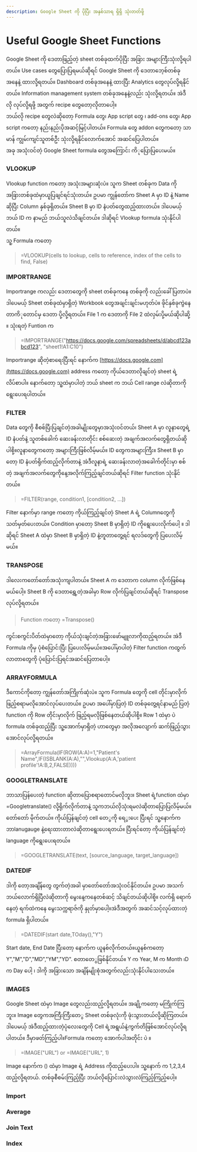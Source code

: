 ```yaml
---
description: Google Sheet ကို ပိုပြီး အနှစ်သာရ ရှိရှိ သုံးတတ်ဖို့
---
```


# Useful Google Sheet Functions

Google Sheet ကို ဒေတာဖြည့်တဲ့ sheet တစ်ခုထက်ပိုပြီး အခြား အများကြီးသုံးလို့ရပါတယ်။ Use cases တွေပြောပြရမယ်ဆိုရင် Google Sheet ကို ဒေတာဘေ့စ်တစ်ခုအနေနဲ့ ထားလို့ရတယ်။ Dashboard တစ်ခုအနေနဲ့ ထားပြီး Analytics တွေလုပ်လို့ရနိုင်တယ်။ Information management system တစ်ခုအနေနဲ့လည်း သုံးလို့ရတယ်။  အဲဒီလို လုပ်လို့ရဖို့ အတွက် recipe တွေတော့လိုတာပေါ့။  
ဘယ်လို recipe တွေလဲဆိုတော့ Formula တွေ၊ App script တွေ ၊ add-ons တွေ၊ App script ကတော့ နည်းနည်းပိုအဆင့်မြင့်ပါတယ်။ Formula တွေ addon တွေကတော့ သာမာန် ကျွမ်းကျင်သူတစ်ဦး သုံးလို့ရနိုင်လောက်အောင် အဆင်ပြေပါတယ်။  
အခု အသုံးဝင်တဲ့ Google Sheet formula တွေအကြောင်း ကိ‌ုပြောပြပေးမယ်။  


### VLOOKUP

Vlookup function ကတော့ အသုံးအများဆုံးပဲ။ သူက Sheet တစ်ခုက Data ကို အခြားတစ်ခုထဲမှာယူပြချင်ရင်သုံးတယ်။ ဥပမာ ကျွန်တော်က Sheet A မှာ ID နဲ့ Name ဆိုပြီး Column နှစ်ခုရှိတယ်။ Sheet B မှာ ID နံပတ်တွေထည့်ထားတယ်။ ဒါပေမယ့် ဘယ် ID က နာမည် ဘယ်သူလဲသိချင်တယ်။ ဒါဆိုရင် Vlookup formula သုံးနိုင်ပါတယ်။  
သူ့ Formula ကတော့

> =VLOOKUP\(cells to lookup, cells to reference, index of the cells to find, False\)

### **IMPORTRANGE**

Importrange ကလည်း ဒေတာတွေကို sheet တစ်ခုကနေ တစ်ခုကို လည်းခေါ်ပြတာပဲ။ ဒါပေမယ့် Sheet တစ်ခုထဲမှာရှိတဲ့ Workbook တွေအချင်းချင်းမဟုတ်ပဲ။ ဖိုင်နှစ်ခုကွဲနေတာကိ‌ုတောင်မှ ဒေတာ ပို့လို့ရတယ်။ File 1 က‌ ဒေတာကို File 2 ထဲလှမ်းပို့မယ်ဆိုပါဆို့ ။ သုံးရတဲ့ Funtion က

> =IMPORTRANGE\("https://docs.google.com/spreadsheets/d/abcd123abcd123", "sheet1!A1:C10"\)

Importrange ဆိုတဲ့စာရေးပြီးရင် နောက်က [https://docs.google.com](https://docs.google.com) address ကတော့ ကိုယ်ဒေတာလိုချင်တဲ့ sheet ရဲ့လိပ်စာပါ။ နောက်တော့ သူ့ထဲမှာပါတဲ့ ဘယ် sheet က ဘယ် Cell range လဲဆိုတာကိုရွေးပေးရပါတယ်။

### FILTER

Data တွေကို စီစစ်ပြီးပြချင်တဲ့အခါမျိုးတွေမှာအသုံးဝင်တယ်၊ Sheet A မှာ လူနာတွေရဲ့ ID နံပတ်နဲ့ သူတစ်ခေါက် ဆေးခန်းလာတိုင်း စစ်ဆေးတဲ့ အချက်အလက်တွေရှိတယ်ဆိုပါစို့။လူနာတွေကတော့ အများကြီးဖြစ်လိမ့်မယ်။ ID တွေကအများကြီး။ Sheet B မှာ တော့ ID နံပတ်ရိုက်ထည့်လိုက်တာနဲ့ အဲဒီလူနာရဲ့ ဆေးခန်းလာတဲ့အခေါက်တိုင်းမှာ စစ်တဲ့ အချက်အလက်တွေကိုနေ့အလိုက်ကြည့်ချင်တယ်ဆိုရင် Filter function သုံးနိုင်တယ်။

> =FILTER\(range, condition1, \[condition2, ...\]\)

Filter နောက်မှာ range ကတော့ ကိုယ်ကြည့်ချင်တဲ့ Sheet A ရဲ့ Columnတွေကိုသတ်မှတ်ပေးတယ်။ Condition မှာတော့ Sheet B မှာရှိတဲ့ ID ကိုရွေးပေးလိုက်ပေါ့ ။ ဒါဆိုရင် Sheet A ထဲမှာ Sheet B မှာရှိတဲ့ ID နဲ့တူတာတွေ့ရင် ရလဒ်တွေကို ပြပေးလိမ့်မယ်။

### TRANSPOSE

ဒါလေးကတော်တော်အသုံးကျပါတယ်။ ‌Sheet A က ဒေတာက column လိုက်ဖြစ်နေမယ်ပေါ့။ Sheet B ကို ဒေတာရွှေ့တဲ့အခါမှာ Row လိုက်ပြချင်တယ်ဆိုရင် Transpose လုပ်လို့ရတယ်။ 

> Function ကတော့ =Transpose\(\)

ကွင်းစကွင်းပိတ်ထဲမှာတော့ ကိုယ်သုံးချင်တဲ့အခြားဖော်မျူလာကိုထည့်ရတယ်။ အဲဒီ Formula ကိုမှ ပုံစံပြောင်းပြီး ပြပေးလိမ့်မယ်။အပေါ်မှာပါတဲ့ Filter function ကထွက်လာတာတွေကို ပုံပြောင်းပြရင်အဆင်ပြေတာပေါ့။  


### ARRAYFORMULA

ဒီကောင်ကို‌တော့ ကျွန်တော်အကြိုက်ဆုံးပဲ။  သူက Formula တွေကို cell တိုင်းမှာလိုက်ဖြည့်စရာမလိုအောင်လုပ်ပေးတယ်။ ဥပမာ အပေါ်မှာပြတဲ့ ID တစ်ခုတွေ့ရင်နာမည် ပြတဲ့ function ကို Row တိုင်းမှာလိုက် ဖြည့်ရမလိုဖြစ်နေတယ်ဆိုပါစို့။ Row 1 ထဲမှာ ပဲ formula တစ်ခုထည့်ပြီး သူ့အောက်မှာရှိတဲ့ ဟာတွေမှာ အလိုအလျောက် ဆက်ဖြည့်သွားအောင်လုပ်လို့ရတယ်။

> =ArrayFormula\(IF\(ROW\(A:A\)=1,"Patient's Name",IF\(ISBLANK\(A:A\),"",Vlookup\(A:A,'patient profile'!A:B,2,FALSE\)\)\)\)

### GOOGLETRANSLATE

ဘာသာပြန်ပေးတဲ့ function ဆိုတာပြောစရာတောင်မလိုဘူး။ Sheet ရဲ့function ထဲမှာ =Googletranslate\(\) လို့ရိုက်လိုက်တာနဲ့ သူကဘယ်လိုသုံးရမလဲဆိုတာပြောပြလိမ့်မယ်။ တော်တော် မိုက်တယ်။ ကိုယ်ပြန်ချင်တဲ့ cell တေွကို ရေွးပေး ပြီးရင် သူ့နောက်က ဘာlanugauge နဲ့ရေးထားတာလဲဆိုတာရွေးပေးရတယ်။ ပြီးရင်တော့ ကိုယ်ပြန်ချင်တဲ့ language ကိုရွေးပေးရတယ်။

> =GOOGLETRANSLATE\(text, \[source\_language, target\_language\]\)

### DATEDIF

ဒါကို တော့အချိန်တွေ တွက်တဲ့အခါ မှာတော်တော်အသုံးဝင်နိုင်တယ်။ ဥပမာ အသက်ဘယ်လောက်ရှိပြီလဲဆိုတာကို မွေးနေ့ကနေတစ်ဆင့် သိချင်တယ်ဆိုပါစို့။ လက်ရှိ ရောက်နေတဲ့ ရက်ထဲကနေ မွေးသက္ကရာဇ်ကို နှုတ်မှာပေါ့။​အဲဒီအတွက် အဆင်သင့်လုပ်ထားတဲ့ formula ရှိပါတယ်။

> =DATEDIF\(start date,TOday\(\),"Y"\)

Start date, End Date ပြီးတော့ နောက်က ယူနစ်လိုက်တယ်​။​ယူနစ်ကတော့ Y","M","D","MD","YM","YD". စတာတေွဖြစ်နိုင်တယ်။ Y က Year, M က Month ၊​D က Day ပေါ့ ၊  ဒါကို အခြားသော အချိန်မျိုးစုံအတွက်လည်းသုံးနိုင်ပါသေးတယ်။  


### IMAGES

Google Sheet ထဲမှာ Image တွေလည်းထည့်လို့ရတယ်။ အချို့ကတော့ မကြိုက်ကြဘူး။ Image တွေကအကြီးကြီးတေွ Sheet တစ်ခုလုံးကို ဖုံးသွားတယ်လို့ဆိုကြတယ်။ ဒါပေမယ့် အဲဒီထည့်ထားတဲ့ပုံလေးတွေကို Cell ရဲ့အရွယ်နဲ့ကွက်တိဖြစ်အောင်လုပ်လို့ရပါတယ်။  ဒီမှာဖတ်ကြည့်ပါ။​Formula ကတော့ အောက်ပါအတိုင်း ပဲ ။ 

> =IMAGE\("URL"\) or =IMAGE\("URL", 1\)

Image နောက်က \(\) ထဲမှာ Image ရဲ့ Address ကိုထည့်ပေးပါ။​ သူ့နောက် က 1,2,3,4 ထည့်လို့ရတယ်. တစ်ခုစီစမ်းကြည့်ပြီး ဘယ်လိုပြောင်းလဲသွားလဲကြည့်ကြည့်ပေါ့။

### Import

### Average

### Join Text

### Index

